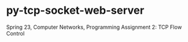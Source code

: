 # py-tcp-socket-web-server
Spring 23, Computer Networks, Programming Assignment 2: TCP Flow Control
